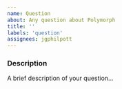 ```yaml
---
name: Question
about: Any question about Polymorph
title: ''
labels: 'question'
assignees: jgphilpott
---
```


### Description

A brief description of your question...